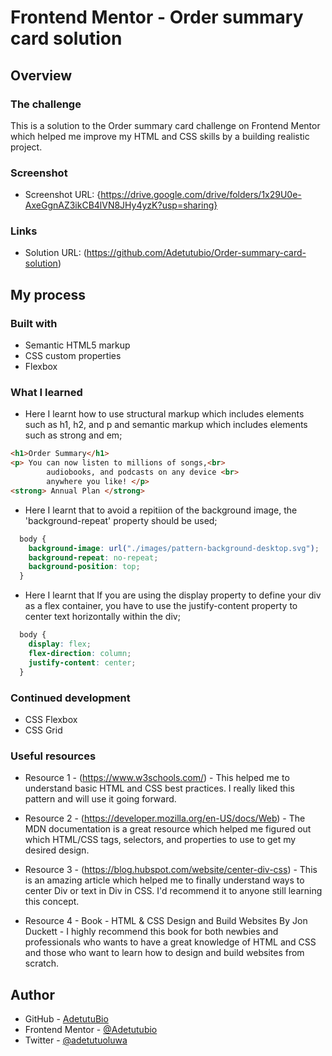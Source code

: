 # Frontend Mentor - Order summary card solution

## Overview

### The challenge
This is a solution to the Order summary card challenge on Frontend Mentor which helped me improve my HTML and CSS skills by a building realistic project.

### Screenshot

- Screenshot URL: {https://drive.google.com/drive/folders/1x29U0e-AxeGgnAZ3ikCB4lVN8JHy4yzK?usp=sharing}

### Links

- Solution URL: (https://github.com/Adetutubio/Order-summary-card-solution)

## My process

### Built with

- Semantic HTML5 markup
- CSS custom properties
- Flexbox


### What I learned

- Here I learnt how to use structural markup which includes elements such as h1, h2, and p and semantic markup which includes elements such as strong and em;
```html
<h1>Order Summary</h1>
<p> You can now listen to millions of songs,<br>
        audiobooks, and podcasts on any device <br>
        anywhere you like! </p>
<strong> Annual Plan </strong>
```

- Here I learnt that to avoid a repitiion of the background image, the 'background-repeat' property should be used;
```css
  body {
    background-image: url("./images/pattern-background-desktop.svg");
    background-repeat: no-repeat;
    background-position: top;
  }
```

- Here I learnt that If you are using the display property to define your div as a flex container, you have to use the justify-content property to center text horizontally within the div;
```css
  body {
    display: flex;
    flex-direction: column;
    justify-content: center;
  }
```

### Continued development

- CSS Flexbox
- CSS Grid

### Useful resources

- Resource 1 - (https://www.w3schools.com/) - This helped me to understand basic HTML and CSS best practices. I really liked this pattern and will use it going forward.

- Resource 2 - (https://developer.mozilla.org/en-US/docs/Web) - The MDN documentation is a great resource which helped me figured out which HTML/CSS tags, selectors, and properties to use to get my desired design. 

- Resource 3 - (https://blog.hubspot.com/website/center-div-css) - This is an amazing article which helped me to finally understand ways to center Div or text in Div in CSS. I'd recommend it to anyone still learning this concept.

- Resource 4 - Book - HTML & CSS Design and Build Websites By Jon Duckett - I highly recommend this book for both newbies and professionals who wants to have a great knowledge of HTML and CSS and those who want to learn how to design and build websites from scratch.

## Author
        
- GitHub - [AdetutuBio](https://github.com/Adetutubio)
- Frontend Mentor - [@Adetutubio](https://www.frontendmentor.io/profile/Adetutubio)
- Twitter - [@adetutuoluwa](https://twitter.com/adetutuoluwa2)




